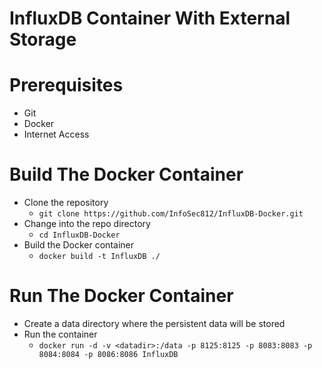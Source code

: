 InfluxDB Container With External Storage
========================================

Prerequisites
=============

* Git
* Docker
* Internet Access

Build The Docker Container
==========================

* Clone the repository
  * ```git clone https://github.com/InfoSec812/InfluxDB-Docker.git```
* Change into the repo directory
  * ```cd InfluxDB-Docker```
* Build the Docker container
  * ```docker build -t InfluxDB ./```

Run The Docker Container
========================

* Create a data directory where the persistent data will be stored <datadir>
* Run the container
  * ```docker run -d -v <datadir>:/data -p 8125:8125 -p 8083:8083 -p 8084:8084 -p 8086:8086 InfluxDB```



